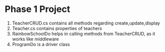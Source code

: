 ﻿# Phase 1 Project
1. TeacherCRUD.cs contains all methods regarding create,update,display<br/>
2. Teacher.cs contains properties of teachers<br/>
3. RainbowSchoolDo helps in calling methods from TeacherCRUD, as it works like middleware<br/>
4. ProgramDo is a driver class